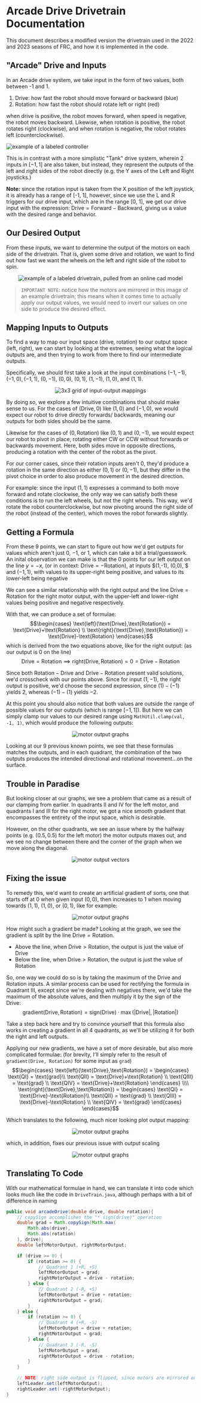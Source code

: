 # Arcade Drive Drivetrain Documentation

This document describes a modified version the drivetrain used in the 2022 and 2023 seasons of FRC, and how it is implemented in the code.

## "Arcade" Drive and Inputs

In an Arcade drive system, we take input in the form of two values, both between -1 and 1.

1. Drive: how fast the robot should move forward or backward (blue)
2. Rotation: how fast the robot should rotate left or right (red)

when drive is positive, the robot moves forward, when speed is negative, the robot moves backward. Likewise, when rotation is positive, the robot rotates right (clockwise), and when rotation is negative, the robot rotates left (counterclockwise).

![example of a labeled controller](.\\Images\\labeledController.png)

This is in contrast with a more simplistic "Tank" drive system, wherein 2 inputs in $[-1, 1]$ are also taken, but instead, they represent the outputs of the left and right sides of the robot directly (e.g. the Y axes of the Left and Right joysticks.)

**Note:** since the rotation input is taken from the X position of the left joystick, it is already has a range of [-1, 1], however, since we use the L and R triggers for our drive input, which are in the range [0, 1], we get our drive input with the expression: $\text{Drive} = \text{Forward} - \text{Backward}$, giving us a value with the desired range and behavior.

## Our Desired Output

From these inputs, we want to determine the output of the motors on each side of the drivetrain. That is, given some drive and rotation, we want to find out how fast we want the wheels on the left and right side of the robot to spin.

<p align="center">
  <img src="Images\labeledDrivetrain.png" alt = "example of a labeled drivetrain, pulled from an online cad model"/>
</p>

> `IMPORTANT NOTE`: notice how the motors are mirrored in this image of an example drivetrain; this means when it comes time to actually apply our output values, we would need to invert our values on one side to produce the desired effect.

## Mapping Inputs to Outputs

To find a way to map our input space (drive, rotation) to our output space (left, right), we can start by looking at the extremes, seeing what the logical outputs are, and then trying to work from there to find our intermediate outputs.

Specifically, we should first take a look at the input combinations $(-1, -1), (-1, 0), (-1,1)$, $(0,-1)$, $(0,0)$, $(0,1)$, $(1,-1)$, $(1,0)$, and $(1,1)$.

<p align="center">
  <img src="Images\mapping.png" alt = "3x3 grid of input-output mappings"/>
</p>

By doing so, we explore a few intuitive combinations that should make sense to us. For the cases of $(\text{Drive}, 0)$ like $(1,0)$ and $(-1,0)$, we would expect our robot to drive directly forwards/ backwards, meaning our outputs for both sides should be the same.

Likewise for the cases of $(0, \text{Rotation})$ like $(0,1)$ and $(0,-1)$, we would expect our robot to pivot in place, rotating either CW or CCW without forwards or backwards movement. Here, both sides move in opposite directions, producing a rotation with the center of the robot as the pivot.

For our corner cases, since their rotation inputs aren't $0$, they'd produce a rotation in the same direction as either $(0,1)$ or $(0,-1)$, but they differ in the pivot choice in order to also produce movement in the desired direction.

For example: since the input $(1,1)$ expresses a command to both move forward and rotate clockwise, the only way we can satisfy both these conditions is to run the left wheels, but not the right wheels. This way, we'd rotate the robot counterclockwise, but now pivoting around the right side of the robot (instead of the center), which moves the robot forwards slightly.

## Getting a Formula

From these 9 points, we can start to figure out how we'd get outputs for values which aren't just $0$, $-1$, or $1$, which can take a bit a trial/guesswork. An inital observation we can make is that the 0 points for our left output on the line $y = -x$, (or in context: $\text{Drive}=-\text{Rotation}$), at inputs $(1,-1), (0,0), $ and $(-1,1)$, with values to its upper-right being positive, and values to its lower-left being negative

We can see a similar relationship with the right output and the line $\text{Drive} = \text{Rotation}$ for the right motor output, with the upper-left and lower-right values being positive and negative respectively.

With that, we can produce a set of formulae: $$\begin{cases} \text{left}(\text{Drive},\text{Rotation}) = \text{Drive}+\text{Rotation} \\ \text{right}(\text{Drive},\text{Rotation}) = \text{Drive}-\text{Rotation} \end{cases}$$ which is derived from the two equations above, like for the right output: (as our output is 0 on the line) $$\text{Drive} = \text{Rotation} \implies \text{right}(\text{Drive},\text{Rotation}) = 0 = \text{Drive} - \text{Rotation}$$

Since both $\text{Rotation}-\text{Drive}$ and $\text{Drive}-\text{Rotation}$ present valid solutions, we'd crosscheck with our points above. Since for input $(1,-1)$, the right output is positive, we'd choose the second expression, since $(1)-(-1)$ yields $2$, whereas $(-1)-(1)$ yields $-2$.

At this point you should also notice that both values are outside the range of possible values for our outputs (which is range $[-1,1]$). But here we can simply clamp our values to our desired range using `MathUtil.clamp(val, -1, 1)`, which would produce the following outputs:

<p align="center">
  <img src="Images\simpleImplOutput.png" alt = "motor output graphs"/>
</p>

Looking at our 9 previous known points, we see that these formulas matches the outputs, and in each quadrant, the combination of the two outputs produces the intended directional and rotational movement...on the surface.

## Trouble in Paradise

 But looking closer at our graphs, we see a problem that came as a result of our clamping from earlier. In quadrants II and IV for the left motor, and quadrants I and III for the right motor, we got a nice smooth gradient that encompasses the entirety of the input space, which is desirable.

 However, on the other quadrants, we see an issue where by the halfway points (e.g. $(0.5,0.5)$ for the left motor) the motor outputs maxes out, and we see no change between there and the corner of the graph when we move along the diagonal.

<p align="center">
  <img src="Images\outputIssue.png" alt = "motor output vectors"/>
</p>

## Fixing the issue
  
To remedy this, we'd want to create an artificial gradient of sorts, one that starts off at $0$ when given input $(0,0)$, then increases to $1$ when moving towards $(1,1)$, $(1,0)$, or $(0,1)$, like for example:

<p align="center">
  <img src="Images\\desiredQuadrantI.png" alt = "motor output graphs"/>
</p>

How might such a gradient be made? Looking at the graph, we see the gradient is split by the line $\text{Drive} = \text{Rotation}$.

- Above the line, when $\text{Drive} \gt \text{Rotation}$, the output is just the value of $\text{Drive}$
- Below the line, when $\text{Drive} \gt \text{Rotation}$, the output is just the value of $\text{Rotation}$

So, one way we could do so is by taking the maximum of the $\text{Drive}$ and $\text{Rotation}$ inputs. A similar process can be used for rectifying the formula in Quadrant III, except since we're dealing with negatives there, we'd take the maximum of the absolute values, and then multiply it by the sign of the $\text{Drive}$: $$\text{gradient}(\text{Drive}, \text{Rotation}) = \text{sign}(\text{Drive})\cdot\max(|\text{Drive}|, |\text{Rotation}|)$$

Take a step back here and try to convince yourself that this formula also works in creating a gradient in all 4 quadrants, as we'll be utilizing it for both the right and left outputs.

Applying our new gradients, we have a set of more desirable, but also more complicated formulae: (for brevity, I'll simply refer to the result of `gradient(Drive, Rotation)` for some input as `grad`) $$\begin{cases} \text{left}(\text{Drive},\text{Rotation}) = \begin{cases} \text{QI} = \text{grad}\\ \text{QII}  = \text{Drive}+\text{Rotation} \\ \text{QIII}  = \text{grad} \\ \text{QIV}  = \text{Drive}+\text{Rotation} \end{cases} \\\\  \text{right}(\text{Drive},\text{Rotation}) = \begin{cases} \text{QI} = \text{Drive}-\text{Rotation}\\ \text{QII}  = \text{grad} \\ \text{QIII}  = \text{Drive}-\text{Rotation} \\ \text{QIV}  = \text{grad} \end{cases} \end{cases}$$

Which translates to the following, much nicer looking plot output mapping:

<p align="center">
  <img src="Images\outputs.png" alt = "motor output graphs"/>
</p>

which, in addition, fixes our previous issue with output scaling

<p align="center">
  <img src="Images\outputCorrected.png" alt = "motor output graphs"/>
</p>

## Translating To Code

With our mathematical formulae in hand, we can translate it into code which looks much like the code in `DriveTrain.java`, although perhaps with a bit of difference in naming

```java
public void arcadeDrive(double drive, double rotation){
    // copySign accomplishes the "* sign(drive)" operation
    double grad = Math.copySign(Math.max(
        Math.abs(drive),
        Math.abs(rotation)
    ), drive);
    double leftMotorOutput, rightMotorOutput;

    if (drive >= 0) {
        if (rotation >= 0) {
            // Quadrant 1 (+R, +S)
            leftMotorOutput = grad;
            rightMotorOutput = drive - rotation;
        } else {
            // Quadrant 2 (-R, +S)
            leftMotorOutput = drive + rotation;
            rightMotorOutput = grad;
        }
    } else {
        if (rotation >= 0) {
            // Quadrant 4 (+R, -S)
            leftMotorOutput = drive + rotation;
            rightMotorOutput = grad;
        } else {
            // Quadrant 3 (-R, -S)
            leftMotorOutput = grad;
            rightMotorOutput = drive - rotation;
        }
    }

    // NOTE: right side output is flipped, since motors are mirrored on drivetrain
    leftLeader.set(leftMotorOutput);
    rightLeader.set(-rightMotorOutput);
}
```
